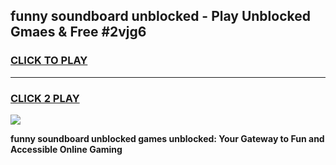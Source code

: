 
## funny soundboard unblocked - Play Unblocked Gmaes & Free #2vjg6
<h3>
<a href="https://news.freeplayer.one?title=funny_soundboard_unblocked&ref=26F">CLICK TO PLAY</a></h3>
<hr>

<h3>
<a href="https://news.freeplayer.one?title=funny_soundboard_unblocked&ref=26F">CLICK 2 PLAY</a>
  
</h3>

<a href="https://news.freeplayer.one?title=funny_soundboard_unblocked&ref=26F/"><img src="https://clearcache.store/games.png"></a>


**funny soundboard unblocked games unblocked: Your Gateway to Fun and Accessible Online Gaming**
